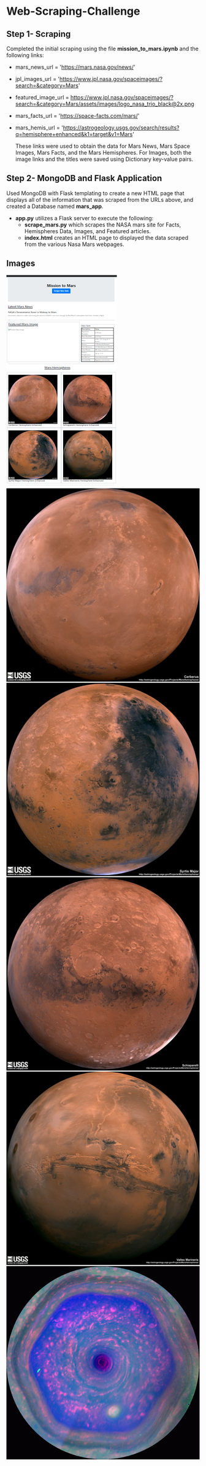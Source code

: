 # Web-Scraping-Challenge

## Step 1- Scraping

Completed the initial scraping using the file **mission_to_mars.ipynb** and the following links:

* mars_news_url  = 'https://mars.nasa.gov/news/'
* jpl_images_url = 'https://www.jpl.nasa.gov/spaceimages/?search=&category=Mars'
* featured_image_url = https://www.jpl.nasa.gov/spaceimages/?search=&category=Mars/assets/images/logo_nasa_trio_black@2x.png
* mars_facts_url = 'https://space-facts.com/mars/'
* mars_hemis_url = 'https://astrogeology.usgs.gov/search/results?q=hemisphere+enhanced&k1=target&v1=Mars'

    These links were used to obtain the data for Mars News, Mars Space Images, Mars Facts, and the Mars Hemispheres. For Images, both the image links and the titles were saved using Dictionary key-value pairs.

## Step 2- MongoDB and Flask Application

Used MongoDB with Flask templating to create a new HTML page that displays all of the information that was scraped from the URLs above, and created a Database named **mars_app**.

* **app.py**  utilizes a Flask server to execute the following:
    * **scrape_mars.py**  which scrapes the NASA mars site for Facts, Hemispheres Data, Images, and Featured articles.
    * **index.html**  creates an HTML page to displayed the data scraped from the various Nasa Mars webpages.






## Images

![Mars_scrape_html.png](Mission_to_Mars\Images\Mars_scrape_html.png)
![cerberus_enhanced.jpg](Mission_to_Mars\Images\cerberus_enhanced.jpg)
![syrtis_major_enhanced.png](Mission_to_Mars\Images\syrtis_major_enhanced.jpg)
![schiaparelli_enhanced.png](Mission_to_Mars\Images\schiaparelli_enhanced.jpg)
![valles_marineris_enhanced.png](Mission_to_Mars\Images\valles_marineris_enhanced.jpg)
![PIA17652_ip.jpg](Mission_to_Mars\Images\PIA17652_ip.jpg)